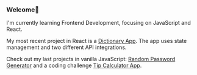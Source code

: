 ### Welcome👋
 I'm currently learning Frontend Development, focusing on JavaScript and React.
 
 My most recent project in React is a <a href="https://github.com/klezi10/react-my-dictionary-app">Dictionary App</a>. The app uses state management and two different API integrations.
 
 Check out my last projects in vanilla JavaScript: <a href="https://github.com/klezi10/random-password-generator">Random Password Generator</a> and a coding challenge <a href="https://github.com/klezi10/Coding-Challenge-Tip-Calculator-app">Tip Calculator App</a>.

<!--
**klezi10/klezi10** is a ✨ _special_ ✨ repository because its `README.md` (this file) appears on your GitHub profile.

Here are some ideas to get you started:

- 🔭 I’m currently working on ...
- 🌱 I’m currently learning ...
- 👯 I’m looking to collaborate on ...
- 🤔 I’m looking for help with ...
- 💬 Ask me about ...
- 📫 How to reach me: ...
- 😄 Pronouns: ...
- ⚡ Fun fact: ...
-->
